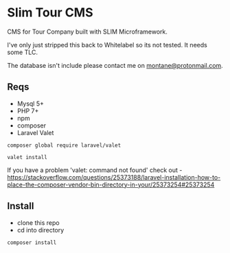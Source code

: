 # Slim Tour CMS
CMS for Tour Company built with SLIM Microframework.

I've only just stripped this back to Whitelabel so its not tested. It needs some TLC.

The database isn't include please contact me on montane@protonmail.com.


## Reqs

- Mysql 5+ 
- PHP 7+
- npm
- composer
- Laravel Valet 

```composer global require laravel/valet```

```valet install```

If you have a problem 'valet: command not found' check out - https://stackoverflow.com/questions/25373188/laravel-installation-how-to-place-the-composer-vendor-bin-directory-in-your/25373254#25373254


## Install

- clone this repo
- cd into directory

```bash
composer install
```
